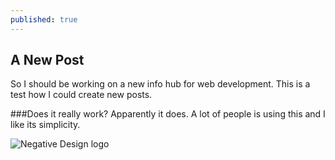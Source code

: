 ```yaml
---
published: true
---
```




## A New Post

So I should be working on a new info hub for web development. This is a test how I could create new posts.

###Does it really work?
Apparently it does. A lot of people is using this and I like its simplicity.

![Negative Design logo]({{site.baseurl}}/_posts/facebook.png)
